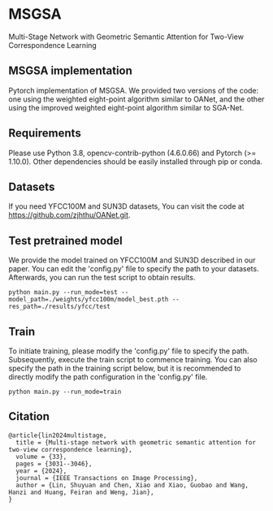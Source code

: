 # MSGSA
Multi-Stage Network with Geometric Semantic Attention for Two-View Correspondence Learning
## MSGSA implementation
Pytorch implementation of MSGSA. 
We provided two versions of the code: one using the weighted eight-point algorithm similar to OANet, and the other using the improved weighted eight-point algorithm similar to SGA-Net.
## Requirements
Please use Python 3.8, opencv-contrib-python (4.6.0.66) and Pytorch (>= 1.10.0). Other dependencies should be easily installed through pip or conda.
## Datasets
If you need YFCC100M and SUN3D datasets, You can visit the code at https://github.com/zjhthu/OANet.git.

## Test pretrained model
We provide the model trained on YFCC100M and SUN3D described in our paper. You can edit the 'config.py' file to specify the path to your datasets. Afterwards, you can run the test script to obtain results.
```shell
python main.py --run_mode=test --model_path=./weights/yfcc100m/model_best.pth --res_path=./results/yfcc/test
```
## Train
To initiate training, please modify the 'config.py' file to specify the path. Subsequently, execute the train script to commence training. You can also specify the path in the training script below, but it is recommended to directly modify the path configuration in the 'config.py' file.
```shell
python main.py --run_mode=train 
```

## Citation
```shell
@article{lin2024multistage,
  title = {Multi-stage network with geometric semantic attention for two-view correspondence learning},
  volume = {33},
  pages = {3031--3046},
  year = {2024},
  journal = {IEEE Transactions on Image Processing},
  author = {Lin, Shuyuan and Chen, Xiao and Xiao, Guobao and Wang, Hanzi and Huang, Feiran and Weng, Jian},
}
```
